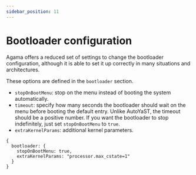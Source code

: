 ```yaml
---
sidebar_position: 11
---
```


# Bootloader configuration

Agama offers a reduced set of settings to change the bootloader configuration, although it is able
to set it up correctly in many situations and architectures.

These options are defined in the `bootloader` section.

- `stopOnBootMenu`: stop on the menu instead of booting the system automatically.
- `timeout`: specify how many seconds the bootloader should wait on the menu before booting the
  default entry. Unlike AutoYaST, the timeout should be a positive number. If you want the
  bootloader to stop indefinitely, just set `stopOnBootMenu` to `true`.
- `extraKernelParams`: additional kernel parameters.

```
{
  bootloader: {
    stopOnBootMenu: true,
    extraKernelParams: "processor.max_cstate=1"
  }
}
```
